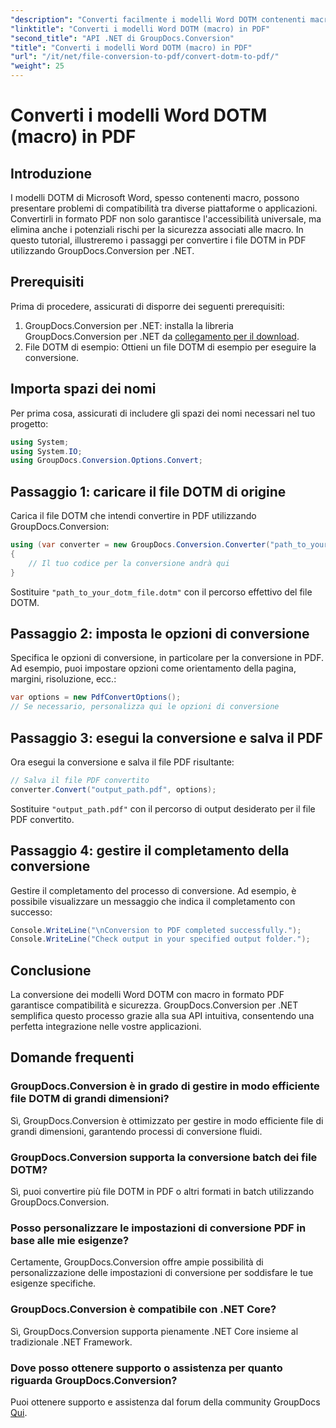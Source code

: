 ```yaml
---
"description": "Converti facilmente i modelli Word DOTM contenenti macro in PDF utilizzando GroupDocs.Conversion per .NET. Garantisci compatibilità e sicurezza con semplici passaggi."
"linktitle": "Converti i modelli Word DOTM (macro) in PDF"
"second_title": "API .NET di GroupDocs.Conversion"
"title": "Converti i modelli Word DOTM (macro) in PDF"
"url": "/it/net/file-conversion-to-pdf/convert-dotm-to-pdf/"
"weight": 25
---
```


# Converti i modelli Word DOTM (macro) in PDF

## Introduzione
I modelli DOTM di Microsoft Word, spesso contenenti macro, possono presentare problemi di compatibilità tra diverse piattaforme o applicazioni. Convertirli in formato PDF non solo garantisce l'accessibilità universale, ma elimina anche i potenziali rischi per la sicurezza associati alle macro. In questo tutorial, illustreremo i passaggi per convertire i file DOTM in PDF utilizzando GroupDocs.Conversion per .NET.
## Prerequisiti
Prima di procedere, assicurati di disporre dei seguenti prerequisiti:
1. GroupDocs.Conversion per .NET: installa la libreria GroupDocs.Conversion per .NET da [collegamento per il download](https://releases.groupdocs.com/conversion/net/). 
2. File DOTM di esempio: Ottieni un file DOTM di esempio per eseguire la conversione.

## Importa spazi dei nomi
Per prima cosa, assicurati di includere gli spazi dei nomi necessari nel tuo progetto:
```csharp
using System;
using System.IO;
using GroupDocs.Conversion.Options.Convert;
```
## Passaggio 1: caricare il file DOTM di origine
Carica il file DOTM che intendi convertire in PDF utilizzando GroupDocs.Conversion:
```csharp
using (var converter = new GroupDocs.Conversion.Converter("path_to_your_dotm_file.dotm"))
{
    // Il tuo codice per la conversione andrà qui
}
```
Sostituire `"path_to_your_dotm_file.dotm"` con il percorso effettivo del file DOTM.
## Passaggio 2: imposta le opzioni di conversione
Specifica le opzioni di conversione, in particolare per la conversione in PDF. Ad esempio, puoi impostare opzioni come orientamento della pagina, margini, risoluzione, ecc.:
```csharp
var options = new PdfConvertOptions();
// Se necessario, personalizza qui le opzioni di conversione
```
## Passaggio 3: esegui la conversione e salva il PDF
Ora esegui la conversione e salva il file PDF risultante:
```csharp
// Salva il file PDF convertito
converter.Convert("output_path.pdf", options);
```
Sostituire `"output_path.pdf"` con il percorso di output desiderato per il file PDF convertito.
## Passaggio 4: gestire il completamento della conversione
Gestire il completamento del processo di conversione. Ad esempio, è possibile visualizzare un messaggio che indica il completamento con successo:
```csharp
Console.WriteLine("\nConversion to PDF completed successfully.");
Console.WriteLine("Check output in your specified output folder.");
```

## Conclusione
La conversione dei modelli Word DOTM con macro in formato PDF garantisce compatibilità e sicurezza. GroupDocs.Conversion per .NET semplifica questo processo grazie alla sua API intuitiva, consentendo una perfetta integrazione nelle vostre applicazioni.
## Domande frequenti
### GroupDocs.Conversion è in grado di gestire in modo efficiente file DOTM di grandi dimensioni?
Sì, GroupDocs.Conversion è ottimizzato per gestire in modo efficiente file di grandi dimensioni, garantendo processi di conversione fluidi.
### GroupDocs.Conversion supporta la conversione batch dei file DOTM?
Sì, puoi convertire più file DOTM in PDF o altri formati in batch utilizzando GroupDocs.Conversion.
### Posso personalizzare le impostazioni di conversione PDF in base alle mie esigenze?
Certamente, GroupDocs.Conversion offre ampie possibilità di personalizzazione delle impostazioni di conversione per soddisfare le tue esigenze specifiche.
### GroupDocs.Conversion è compatibile con .NET Core?
Sì, GroupDocs.Conversion supporta pienamente .NET Core insieme al tradizionale .NET Framework.
### Dove posso ottenere supporto o assistenza per quanto riguarda GroupDocs.Conversion?
Puoi ottenere supporto e assistenza dal forum della community GroupDocs [Qui](https://forum.groupdocs.com/c/conversion/11).